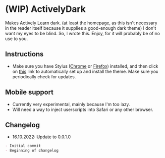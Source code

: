 # (WIP) ActivelyDark

Makes [Actively Learn](https://www.activelylearn.com/) dark. (at least the homepage, as this isn't necessary in the reader itself because it supplies a good-enough dark theme)
I don't want my eyes to be blind. So, I wrote this.
Enjoy, for it will probably be of no use to you.

## Instructions

- Make sure you have Stylus ([Chrome](https://chrome.google.com/webstore/detail/stylus/clngdbkpkpeebahjckkjfobafhncgmne?hl=en) or [Firefox](https://addons.mozilla.org/en-US/firefox/addon/styl-us/)) installed, and then click on [this](https://github.com/iblowmymind/userstyles/raw/main/src/ActivelyDark/ActivelyDark.user.css) link to automatically set up and install the theme. Make sure you periodically check for updates.

## Mobile support

- Currently very experimental, mainly because I'm too lazy.
- Will need a way to inject userscripts into Safari or any other browser.

## Changelog

- 16.10.2022: Update to 0.0.1.0

```markdown
- Initial commit
- Beginning of changelog
```

